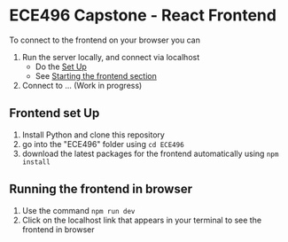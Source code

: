 # ECE496 Capstone - React Frontend

To connect to the frontend on your browser you can

1. Run the server locally, and connect via localhost
   - Do the [Set Up](#frontend-set-up)
   - See [Starting the frontend section](#running-the-frontend-in-browser)
2. Connect to ... (Work in progress)

## Frontend set Up

1. Install Python and clone this repository
2. go into the "ECE496" folder using
   `cd ECE496`
3. download the latest packages for the frontend automatically using
   `npm install`

## Running the frontend in browser

1. Use the command
   `npm run dev`
2. Click on the localhost link that appears in your terminal to see the frontend in browser
